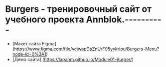 # Burgers - тренировочный сайт от учебного проекта Annblok.----------
* [Макет сайта Figma] (https://www.figma.com/file/vcjwapDaZnUrF95yykrlpu/Burgers-Menu?node-id=0%3A1)
* [Демо сайта] (https://lapahm.github.io/Module01-Burger/)